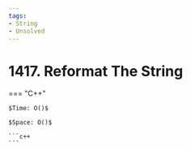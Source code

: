 ```yaml
---
tags:
- String
- Unsolved
---
```



# 1417. Reformat The String

=== "C++"

    $Time: O()$

    $Space: O()$

    ```c++
    ```